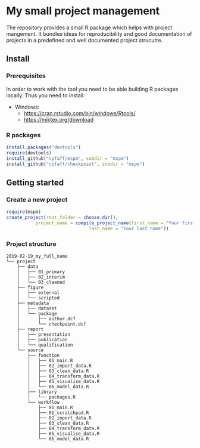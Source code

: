 # My small project management

The repository provides a small R package which helps with project mangement.
It bundles ideas for reproducibility and good documentation of projects in a
predefined and well documented project strucutre.

## Install

### Prerequisites

In order to work with the tool you need to be able building R packages locally.
Thus you need to install:

* Windows:
	- https://cran.rstudio.com/bin/windows/Rtools/
	- https://miktex.org/download


### R packages

```r
install.packages("devtools")
require(devtools)
install_github("cpfaff/mspm", subdir = "mspm")
install_github("cpfaff/checkpoint", subdir = "mspm")
```


## Getting started

### Create a new project

```r
require(mspm)
create_project(root_folder = choose.dir(),
	       project_name = compile_project_name(first_name = "Your first name",
					           last_name = "Your last name"))
```

### Project structure

```
2019-02-19_my_full_name
└── project
    ├── data
    │   ├── 01_primary
    │   ├── 02_interim
    │   └── 03_cleaned
    ├── figure
    │   ├── external
    │   └── scripted
    ├── metadata
    │   ├── dataset
    │   └── package
    │       ├── author.dcf
    │       └── checkpoint.dcf
    ├── report
    │   ├── presentation
    │   ├── publication
    │   └── qualification
    └── source
        ├── function
        │   ├── 01_main.R
        │   ├── 02_import_data.R
        │   ├── 03_clean_data.R
        │   ├── 04_transform_data.R
        │   ├── 05_visualise_data.R
        │   └── 06_model_data.R
        ├── library
        │   └── packages.R
        └── workflow
            ├── 01_main.R
            ├── 01_scratchpad.R
            ├── 02_import_data.R
            ├── 03_clean_data.R
            ├── 04_transform_data.R
            ├── 05_visualise_data.R
            └── 06_model_data.R
```
